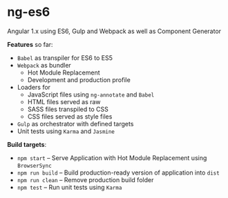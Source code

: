 # ng-es6
Angular 1.x using ES6, Gulp and Webpack as well as Component Generator

**Features** so far:

* `Babel` as transpiler for ES6 to ES5
* `Webpack` as bundler
	* Hot Module Replacement
	* Development and production profile
* Loaders for
	* JavaScript files using `ng-annotate` and `Babel`
	* HTML files served as raw
	* SASS files transpiled to CSS
	* CSS files served as style files
* `Gulp` as orchestrator with defined targets
* Unit tests using `Karma` and `Jasmine`

**Build targets**:

* `npm start` – Serve Application with Hot Module Replacement using `BrowserSync`
* `npm run build` – Build production-ready version of application into `dist`
* `npm run clean` – Remove production build folder
* `npm test` – Run unit tests using `Karma`
